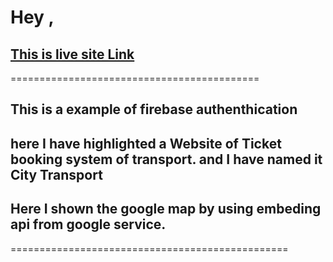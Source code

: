 # Hey , 
## **[This is live site Link](https://urben-rider-assingment.web.app)**
===========================================
## This is a example of firebase authenthication 
## here I have highlighted a Website of Ticket booking system of transport. and I have named it City Transport
## Here I shown the google map by using embeding api  from google service. 
================================================ 
